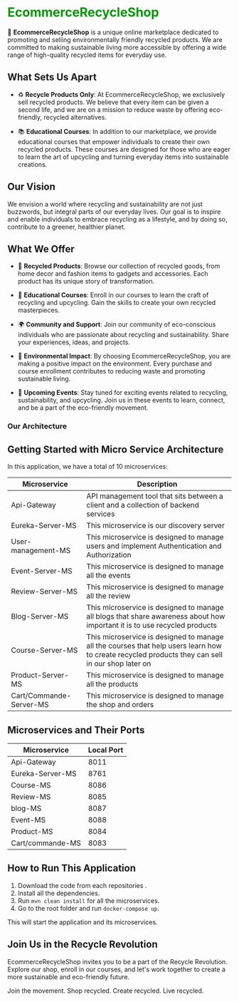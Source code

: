 <h1 style="color: #009900">EcommerceRecycleShop</h1>

🌿 **EcommerceRecycleShop** is a unique online marketplace dedicated to promoting and selling environmentally friendly recycled products. We are committed to making sustainable living more accessible by offering a wide range of high-quality recycled items for everyday use.

## What Sets Us Apart

- ♻️ **Recycle Products Only**: At EcommerceRecycleShop, we exclusively sell recycled products. We believe that every item can be given a second life, and we are on a mission to reduce waste by offering eco-friendly, recycled alternatives.

- 📚 **Educational Courses**: In addition to our marketplace, we provide educational courses that empower individuals to create their own recycled products. These courses are designed for those who are eager to learn the art of upcycling and turning everyday items into sustainable creations.

## Our Vision

We envision a world where recycling and sustainability are not just buzzwords, but integral parts of our everyday lives. Our goal is to inspire and enable individuals to embrace recycling as a lifestyle, and by doing so, contribute to a greener, healthier planet.

## What We Offer

- 🛒 **Recycled Products**: Browse our collection of recycled goods, from home decor and fashion items to gadgets and accessories. Each product has its unique story of transformation.

- 📖 **Educational Courses**: Enroll in our courses to learn the craft of recycling and upcycling. Gain the skills to create your own recycled masterpieces.

- 🌍 **Community and Support**: Join our community of eco-conscious individuals who are passionate about recycling and sustainability. Share your experiences, ideas, and projects.

- 🌱 **Environmental Impact**: By choosing EcommerceRecycleShop, you are making a positive impact on the environment. Every purchase and course enrollment contributes to reducing waste and promoting sustainable living.
- 📅 **Upcoming Events**: Stay tuned for exciting events related to recycling, sustainability, and upcycling. Join us in these events to learn, connect, and be a part of the eco-friendly movement.
  
### Our Architecture
## Getting Started with Micro Service Architecture

In this application, we have a total of 10 microservices:

| Microservice          | Description                                                |
|-----------------------|------------------------------------------------------------|
| Api-Gateway           | API management tool that sits between a client and a collection of backend services |
| Eureka-Server-MS      | This microservice is our discovery server                |
| User-management-MS    | This microservice is designed to manage users and implement Authentication and Authorization |
| Event-Server-MS       | This microservice is designed to manage all the events   |
| Review-Server-MS      | This microservice is designed to manage all the review   |
| Blog-Server-MS        | This microservice is designed to manage all blogs that share awareness about how important it is to use recycled products |
| Course-Server-MS      | This microservice is designed to manage all the courses that help users learn how to create recycled products they can sell in our shop later on |
| Product-Server-MS     | This microservice is designed to manage all the products |
| Cart/Commande-Server-MS | This microservice is designed to manage the shop and orders |


## Microservices and Their Ports

| Microservice         | Local Port |
|----------------------|------------|
| Api-Gateway          |  8011      |
| Eureka-Server-MS     |  8761      |
| Course-MS            |  8086      |
| Review-MS            |  8085      |
| blog-MS              |  8087      |
| Event-MS             |  8088      |
| Product-MS           |  8084      |
| Cart/commande-MS     |  8083      |

## How to Run This Application

1. Download the code from each repositories .
2. Install all the dependencies.
3. Run `mvn clean install` for all the microservices.
4. Go to the root folder and run `docker-compose up`.

This will start the application and its microservices.

## Join Us in the Recycle Revolution

EcommerceRecycleShop invites you to be a part of the Recycle Revolution. Explore our shop, enroll in our courses, and let's work together to create a more sustainable and eco-friendly future.

Join the movement. Shop recycled. Create recycled. Live recycled.

